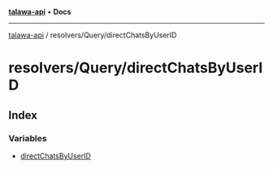 [**talawa-api**](../../../README.md) • **Docs**

***

[talawa-api](../../../modules.md) / resolvers/Query/directChatsByUserID

# resolvers/Query/directChatsByUserID

## Index

### Variables

- [directChatsByUserID](variables/directChatsByUserID.md)
